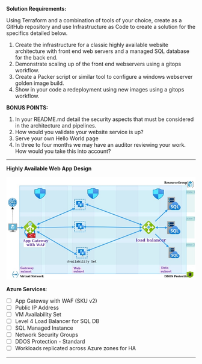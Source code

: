 **Solution Requirements:**

Using Terraform and a combination of tools of your choice, create as a GitHub repository and use Infrastructure as Code to create a solution for the specifics detailed below.

1. Create the infrastructure for a classic highly available website architecture with front end web servers and a managed SQL database for the back end.
2. Demonstrate scaling up of the front end webservers using a gitops workflow.
3. Create a Packer script or similar tool to configure a windows webserver golden image build.
4. Show in your code a redeployment using new images using a gitops workflow.

**BONUS POINTS:**
1. In your README.md detail the security aspects that must be considered in the architecture and pipelines.
2. How would you validate your website service is up?
3. Serve your own Hello World page
4. In three to four months we may have an auditor reviewing your work. How would you take this into account?
_______________________________________________________________________________________________________________________________________________________________________________

**Highly Available Web App Design**

![H L D1](HLD/HLD1.png)

**Azure Services**:

- [ ]  App Gateway with WAF (SKU v2)
- [ ]  Public IP Address
- [ ]  VM Availability Set
- [ ]  Level 4 Load Balancer for SQL DB
- [ ]  SQL Managed Instance
- [ ]  Network Security Groups
- [ ]  DDOS Protection - Standard
- [ ]  Workloads replicated across Azure zones for HA
___________________________________________________________________________________________________________________________________________________________________________

 
